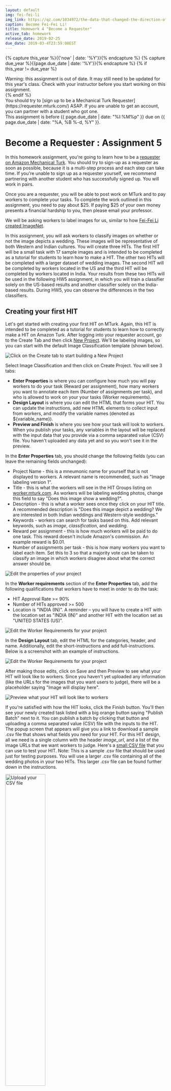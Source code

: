 ```yaml
---
layout: default
img: fei-fei-li
img_link: https://qz.com/1034972/the-data-that-changed-the-direction-of-ai-research-and-possibly-the-world/
caption: Become Fei-Fei Li!
title: Homework 4 "Become a Requester"
active_tab: homework
release_date: 2019-02-25
due_date: 2019-03-4T23:59:00EST
---
```


<!-- Check whether the assignment is up to date -->
{% capture this_year %}{{'now' | date: '%Y'}}{% endcapture %}
{% capture due_year %}{{page.due_date | date: '%Y'}}{% endcapture %}
{% if this_year != due_year %} 
<div class="alert alert-danger">
Warning: this assignment is out of date.  It may still need to be updated for this year's class.  Check with your instructor before you start working on this assignment.
</div>
{% endif %}
<!-- End of check whether the assignment is up to date -->


<div class="alert alert-danger" markdown="1">
You should try to [sign up to be a Mechanical Turk Requester](https://requester.mturk.com/)  ASAP.  If you are unable to get an account, you can partner with a student who got one. 
</div>

<div class="alert alert-info">
This assignment is before {{ page.due_date | date: "%I:%M%p" }} due on {{ page.due_date | date: "%A, %B %-d, %Y" }}. 
</div>



Become a Requester<span class="text-muted"> : Assignment 5</span> 
=============================================================

In this homework assignment, you're going to learn how to be a [requester on Amazon Mechanical Turk](https://requester.mturk.com/).  You should try to sign-up as a requester as soon as possible, because it is a multi-step process and each step can take time.  If you're unable to sign up as a requester yourself, we recommend partnering with another student who has successfully signed up. You will work in pairs.

Once you are a requester, you will be able to post work on MTurk and to pay workers to complete your tasks.  To complete the work outlined in this assignment, you need to pay about $25.  If paying $25 of your own money presents a financial hardship to you, then please email your professor.

We will be asking workers to label images for us, similar to how [Fei-Fei Li created ImageNet](https://qz.com/1034972/the-data-that-changed-the-direction-of-ai-research-and-possibly-the-world/).

In this assignment, you will ask workers to classify images on whether or not the image depicts a wedding. These images will be representative of both Western and Indian cultures. You will create three HITs. The first HIT will be a small task with 17 sample images and is intended to be completed as a tutorial for students to learn how to make a HIT. The other two HITs will be completed with a larger dataset of wedding images. The second HIT will be completed by workers located in the US and the third HIT will be completed by workers located in India. Your results from these two HITs will be used in the following HW5 assignment, in which you will train a classifier solely on the US-based results and another classifier solely on the India-based results. During HW5, you can observe the differences in the two classifiers. 

## Creating your first HIT

Let's get started with creating your first HIT on MTurk. Again, this HIT is intended to be completed as a tutorial for students to learn how to correctly make a HIT on Amazon Turk. After logging into your requester account, go to the Create Tab and then click [New Project](](https://requester.mturk.com/create/projects/new)).  We'll be labeling images, so you can start with the default Image Classification template (shown below).

<img src="images/requester-step-1a.png" alt="Click on the Create tab to start building a New Project" class="img-responsive" />

Select Image Classification and then click on Create Project.  You will see 3 tabs: 
* **Enter Properties** is where you can configure how much you will pay workers to do your task (Reward per assignment), how many workers you want to annotate each item (Number of assignments per task), and who is allowed to work on your your tasks (Worker requirements).
* **Design Layout** is where you can edit the HTML that forms your HIT.  You can update the instructions,  add new HTML elements to collect input from workers, and modify the variable names (denoted as ${variable_name}).
* **Preview and Finish** is where you see how your task will look to workers.  When you publish your tasks, any variables in the layout will be replaced with the input data that you provide via a comma separated value (CSV) file.  You haven't uploaded any data yet and so you won't see it in the preview.

In the **Enter Properties** tab, you should change the following fields (you can leave the remaining fields unchanged):
* Project Name - this is a mneumonic name for yourself that is not displayed to workers. A relevant name is recommended, such as "Image labeling version 1".
* Title - this is what the workers will see in the HIT Groups listing on [worker.mturk.com](https://worker.mturk.com).  As workers will be labeling wedding photos, change this field to say "Does this image show a wedding?".
* Description - this is what a worker sees once they click on your HIT title. A recommended description is "Does this image depict a wedding?  We are interested in both Indian weddings and Western-style weddings."
* Keywords - workers can search for tasks based on this.  Add relevant keywords, such as *image*, *classification*, and *wedding*.
* Reward per assignment - this is how much workers will be paid to do one task. This reward doesn't include Amazon's commission. An example reward is $0.01.
* Number of assignments per task - this is how many workers you want to label each item. Set this to 3 so that a majority vote can be taken to classify an image in which workers disagree about what the correct answer should be.


<img src="images/requester-step-2.png" alt="Edit the properties of your project" class="img-responsive" />


In the **Worker requirements** section of the **Enter Properties** tab, add the following qualifications that workers have to meet in order to do the task:
* HIT Approval Rate >= 90%
* Number of HITs approved >= 500
* Location is "INDIA (IN)". A reminder – you will have to create a HIT with the location set as "INDIA (IN)" and another HIT with the location set as "UNITED STATES (US)".

<img src="images/requester-step-3.png" alt="Edit the Worker Requirements for your project" class="img-responsive" />

In the **Design Layout** tab, edit the HTML for the categories, header, and name. Additionally, edit the short-instructions and add full-instructions. Below is a screenshot with an example of instructions.

<img src="images/requester-step-4a.png" alt="Edit the Worker Requirements for your project" class="img-responsive" />

After making those edits, click on Save and then Preview to see what your HIT will look like to workers.   Since you haven't yet uploaded any information (like the URLs for the images that you want users to judge), there will be a placeholder saying "Image will display here".  

<img src="images/requester-step-5a.png" alt="Preview what your HIT will look like to workers" class="img-responsive" />

If you're satisfied with how the HIT looks, click the Finish button.  You'll then see your newly created task listed with a big orange button saying "Publish Batch" next to it.  You can publish a batch by clicking that button and uploading a comma separated value (CSV) file with the inputs to the HIT.  The popup screen that appears will give you a link to download a sample .csv file that shows what fields you need for your HIT.  For this HIT design, all we need is a single column with the header *image_url*, and a list of the image URLs that we want workers to judge.  Here's a [small CSV file](assignments/downloads/wedding-photos-small.csv) that you can use to test your HIT. Note: This is a sample .csv file that should be used just for testing purposes. You will use a larger .csv file containing all of the wedding photos in your two HITs. This larger .csv file can be found further down in the instructions. 


<img src="images/requester-step-6.png" alt="Upload your CSV file" class="img-responsive" width="50%"/>

After uploading your .csv file, you can preview the HITs with the data populating them. There's a "Next HIT" button that will let you click through and preview multiple assignments. This is useful to confirm that your image links are all working properly.  


<img src="images/requester-step-7a.png" alt="Preview what your HIT will look like to workers" class="img-responsive" />

If you're happy with how the HITs look, click the big orange "Next" button at the bottom.  You'll then see a summary screen that gives details about the HIT including how much it will cost.  Publish your task for Turkers to work on by clicking on the big orange "Publish" button.


<img src="images/requester-step-8.png" alt="Confirm the cost before you publish" class="img-responsive" />

Your HITs will be posted to MTurk.  Once work has begun, you can monitor progress in the [Manage tab](https://requester.mturk.com/manage). You'll see a green progress bar showing how many of them have been completed. 


<img src="images/requester-step-9.png" alt="Confirm the cost before you publish" class="img-responsive" />

You can see the individual responses by clicking on the "Review Results" link above the progress bar.  On this screen you'll see:
* The HIT ID - notice that there are 3 HIT IDs that are all identical, since we asked 3 workers to annotate each item. 
* The Worker ID of the workers who completed each HIT.
* The Approval Rate for the worker - this is how many of the worker's tasks we have approved in the past (not how many all requesters have approved - just us).
* Input.Image Url - the input field in the CSV that we uploaded.
* Image Contains.Label - the label that the worker picked.

<img src="images/requester-step-10.png" alt="Review the results from the workers" class="img-responsive" />

You can see that the three workers all said that the first URL did not show a wedding.  This is the image that they said doesn't show a wedding:

<img src="images/weddings-indian-languages_gujarati_7268_01.jpg" alt="This doesn't show a wedding" class="img-responsive" width="33%" />


Three workers said that the second URL did show a wedding.  This is the image that does show a wedding:

<img src="images/weddings-indian-languages_hindi_7246_01.jpg" alt="This does show a wedding" class="img-responsive" width="33%" />


The Review Results screen will also let you approve or reject the Workers' submissions. It is recommended to go ahead and approve all the assignments for this tutorial HIT.

You can also download all of these results as a .csv file.  Here is the [results file](assignments/downloads/wedding-photos-small-Batch_3537650_batch_results.csv) from when Professor Callison-Burch created a test HIT with the 17 sample images. You can open the CSV file in a spreadsheet app. You'll notice that the CSV file has a lot of extra fields that include information about your HIT, including the properties that you included for it, and info about the amount of time that workers took to complete each assignment.  Columns in the results CSV that start with "Input." are the variables that were in the CSV that you uploaded.  Columns that start with "Answer." are the answers that the Turkers provided.



## Why are we labeling images of Indian weddings?

This assignment is directly connected to HW5. In HW5, you will create classifiers trained on the images and labels you receive from your HITs. As one classifier will be trained solely on the US-based results and another classifier solely on the India-based results, it is expected that there will be differences between the two models. The goal of these two assignments is to highlight the ability for human bias and beliefs ingrained in the training data to influence the predictive nature of ML models, which can cause unintended and sometimes negative consequences.

[AI encodes and magnifies bias](https://www.fast.ai/2019/01/29/five-scary-things/#bias), and [Google researchers](https://ai.google/research/pubs/pub46553) found that ImageNet and another popular dataset called Open Images "appear to exhibit an observable amerocentric and eurocentric representation bias," as demonstrated by the distribution of geographically identifiable images in the datasets, with 2/3 of the images from the Western world.


<img src="images/imagenet_pie_chart.jpg" alt="Chart from 'No Classification without Representation'" class="img-responsive" width="50%" />



In addition, classifiers trained on the datasets show "strong differences in the relative performance on images from different locales", with lower accuracy and confidence on images with labels related to people, like "bridegroom" and "police officer", from countries like India and China. The research helped inspire the [Inclusive Images Challenge](https://ai.googleblog.com/2018/09/introducing-inclusive-images-competition.html), run by Google in partnership with a top deep learning conference called NeurIPS, back in 2018.


<img src="images/bias-towards-western-weddings.png" alt="This classifier has no problem correctly labeling photos of Western weddings, but fails on pictures of weddings from other cultures" class="img-responsive" />


A different large-scale crowdsourced dataset, [The Massively Multilingual Image Dataset (MMID)](http://multilingual-images.org/), was created by Penn researchers to learn English translations for words in 100 foreign languages by scraping images for each foreign word and finding the English words that had the most "similar" images.



<img src="https://multilingual-images.org/resources/thumbnail_kucing-top5-cnn.png" alt="An image from the massively multilingual images dataset" class="img-responsive" width="50%"/>



MMID contains around 100 images for around 10,000 words in 100 foreign languages, providing an interesting source of data for improving the "geodiversity" of image classifiers. However, [the images for an English translation of a foreign word can be noisy](http://aclweb.org/anthology/P18-1239), as shown by crowdworkers who evaluated the relevance of images for a large subset of translations in 3 languages.


## What to do in this assignment

<div class="panel panel-info">
<div class="panel-heading" markdown="1">
#### Detailed Instructions
</div>
<div class="panel-body" markdown="1">
  
1. Upload the [zipped "Weddings Indian Languages" dataset](https://nets213-hw5.s3.amazonaws.com/weddings-indian-languages.zip) to Colab and run `!unzip "weddings-indian-languages.zip"` in a new cell. The dataset is composed of around 200-1000 images per language, for 8 languages spoken in India (Bengali, Gujarati, Hindi, Malayalam, Marathi, Punjabi, Tamil, and Telugu), taken from MMID. Repeat with [the "Weddings European Language" dataset](https://nets213-hw5.s3.amazonaws.com/weddings-european-language.zip).
2. Create a single list of all image_url filepaths to the photos found in both datasets. We recommend using the [glob module](https://docs.python.org/3/library/glob.html) with the appropriate wildcards to get a list of all the images. The format of the filepaths must be the same as that found in the sample "wedding-photos-small.csv" input file used in your tutorial HIT. For example, one image_url would look like: "https://s3.amazonaws.com/nets213-hw5/weddings-indian-languages/gujarati/7267/01.jpg". In other words, **you must add "https://s3.amazonaws.com/nets213-hw5/" to the beginning of each image file path**. Additionally, **shuffle all your rows**. You need to shuffle all your rows in a random fashion in order to randomize the images that the workers label. As it would be too costly to have all the images labeled, this randomization is necessary to get an even range of images. Save this Colab notebook, as you will be submitting a URL to it.
3. Save this list as a .csv file called "input.csv". This .csv file should be in the exact same format as that found in the sample "wedding-photos-small.csv" input file you used in your tutorial HIT. In the end, your input.csv file will contain all the image_url filepaths for both the Indian and European wedding folders. 
4. We have created an alternate HIT design that lets workers label 12 images at a time (here's a [screenshot](images/requester-step-11.png)). Use the [HIT design that we provide](assignments/downloads/wedding-image-annotation-HIT-design-v2.txt) when designing your two HITs.
5. Using this alternate HIT design found above, create your second HIT with the same settings as the first tutorial HIT. This HIT should also have a worker location property of "INDIA (IN)". This second HIT will be completed by workers located in India. Confirm all your settings and publish your HIT. This second HIT should cost approximately $12.50. **Make sure to screenshot this page for the report**. 
6. Create your third HIT with the same settings, but with the worker location property of "UNITED STATES (US)". This third HIT will be completed by workers located in the US. Confirm all your settings and publish your HIT. This third HIT should cost approximately $12.50. **Make sure to screenshot this page for the report**. As your first tutorial HIT should cost approximately $1, second HIT as $12.50, and your third HIT as $12.50, the total expense per team should be approximately $26.
7. After these two HITs are completed by workers, download the results into two separate .csv files. These two files will be submitted on Gradescope. 
</div>
</div>

<div class="panel panel-primary" id="questions">
<div class="panel-heading" markdown="1">
#### Report
</div>
<div class="panel-body" markdown="1">
Below are the questions that you will be asked to answer about this assignment. Please turn in your answers in a PDF for Homework 4 on Gradescope.

1. What is the link to your Colab notebook?
2. Attach screenshots of the pages confirming the settings of your second HIT (India-based workers) and third HIT (US-based workers).
3. If you had more time to work on this HIT, what additional things would you add in the creation or processing of the HIT for better quality control and aggregation?
4. Calculate the cost of annotating images from the entire wedding dataset (Both Indian and European) on MTurk using the 1-image-per-HIT design that was described in the section “Your First HIT”. Compare this cost with the cost you obtained while using the multiple-images-per-HIT-design we gave you. Assume the “Reward per Assignment” in both the cases to be $0.01, and the “Number of Assignments per Task” to be 3. State any other assumptions necessary.
5. Calculate the cost of annotating the 35 million images in the MMID. For this question, you are free to choose any HIT design, and any values for “Reward per Assignment” and “Number of Assignments per task”.  State your reasons for choosing the design and these values. State any other assumptions necessary.
6. Next week you will use the results from your HITs to train classifiers. What differences could you expect between a classifier trained solely on the India-based worker labels and a classifier trained solely on the US-based worker labels?
7. Find a real life incident when bias within a model's training dataset caused unintended negative consequences. What were the consequences? Why did these unintended conseqences occur? What was the problem in the training dataset? What could have been done to prevent this incident from having occurred? 
</div>
</div>
